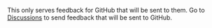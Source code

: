 This only serves feedback for GitHub that will be sent to them. Go to [Discussions](https://github.com/softorangetech11/github-feedback/discussions) to send feedback that
will be sent to GitHub.
